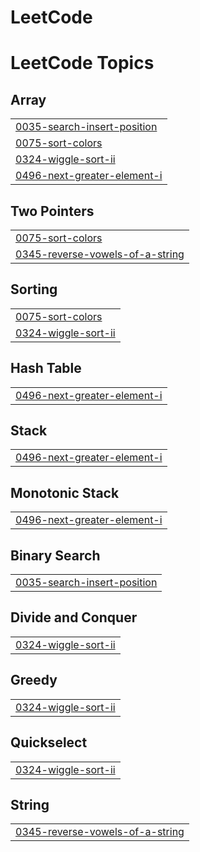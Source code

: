 # LeetCode
<!---LeetCode Topics Start-->
# LeetCode Topics
## Array
|  |
| ------- |
| [0035-search-insert-position](https://github.com/7773aakash/LeetCode/tree/master/0035-search-insert-position) |
| [0075-sort-colors](https://github.com/7773aakash/LeetCode/tree/master/0075-sort-colors) |
| [0324-wiggle-sort-ii](https://github.com/7773aakash/LeetCode/tree/master/0324-wiggle-sort-ii) |
| [0496-next-greater-element-i](https://github.com/7773aakash/LeetCode/tree/master/0496-next-greater-element-i) |
## Two Pointers
|  |
| ------- |
| [0075-sort-colors](https://github.com/7773aakash/LeetCode/tree/master/0075-sort-colors) |
| [0345-reverse-vowels-of-a-string](https://github.com/7773aakash/LeetCode/tree/master/0345-reverse-vowels-of-a-string) |
## Sorting
|  |
| ------- |
| [0075-sort-colors](https://github.com/7773aakash/LeetCode/tree/master/0075-sort-colors) |
| [0324-wiggle-sort-ii](https://github.com/7773aakash/LeetCode/tree/master/0324-wiggle-sort-ii) |
## Hash Table
|  |
| ------- |
| [0496-next-greater-element-i](https://github.com/7773aakash/LeetCode/tree/master/0496-next-greater-element-i) |
## Stack
|  |
| ------- |
| [0496-next-greater-element-i](https://github.com/7773aakash/LeetCode/tree/master/0496-next-greater-element-i) |
## Monotonic Stack
|  |
| ------- |
| [0496-next-greater-element-i](https://github.com/7773aakash/LeetCode/tree/master/0496-next-greater-element-i) |
## Binary Search
|  |
| ------- |
| [0035-search-insert-position](https://github.com/7773aakash/LeetCode/tree/master/0035-search-insert-position) |
## Divide and Conquer
|  |
| ------- |
| [0324-wiggle-sort-ii](https://github.com/7773aakash/LeetCode/tree/master/0324-wiggle-sort-ii) |
## Greedy
|  |
| ------- |
| [0324-wiggle-sort-ii](https://github.com/7773aakash/LeetCode/tree/master/0324-wiggle-sort-ii) |
## Quickselect
|  |
| ------- |
| [0324-wiggle-sort-ii](https://github.com/7773aakash/LeetCode/tree/master/0324-wiggle-sort-ii) |
## String
|  |
| ------- |
| [0345-reverse-vowels-of-a-string](https://github.com/7773aakash/LeetCode/tree/master/0345-reverse-vowels-of-a-string) |
<!---LeetCode Topics End-->